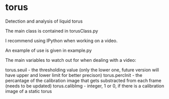 # torus
Detection and analysis of liquid torus

The main class is contained in torusClass.py

I recommend using IPython when working on a video.

An example of use is given in example.py


The main variables to watch out for when dealing with a video:
  
  torus.seuil - the thresholding value (only the lower one, future version will have upper and lower limit for better precison)
  torus.percInit - the percantage of the calibration image that gets substracted from each frame (needs to be updated)
  torus.calibImg - integer, 1 or 0, if there is a calibration image of a static torus

